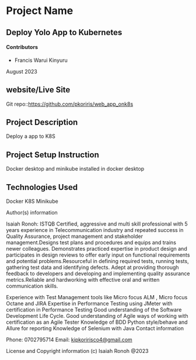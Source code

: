 # Project Name

## Deploy Yolo App to Kubernetes

#### Contributors

- Francis Warui Kinyuru

August 2023

## website/Live Site
Git repo::https://github.com/pkoriris/web_app_onk8s

## Project Description
Deploy a app to K8S 
## Project Setup Instruction
Docker desktop and  minikube installed in docker desktop

## Technologies Used
Docker
K8S
Minikube

Author(s) information 

Isaiah Ronoh: ISTQB Certified, aggressive and multi skill professional with 5 years experience in Telecommunication industry and repeated success in Quality Assurance, project management and stakeholder management.Designs test plans and procedures and equips and trains newer colleagues. Demonstrates practiced expertise in product design and participates in design reviews to offer early input on functional requirements and potential problems.Resourceful in defining required tests, running tests, gathering test data and identifying defects. Adept at providing thorough feedback to developers and developing and implementing quality assurance metrics.Reliable and hardworking with effective oral and written communication skills.

Experience with Test Management tools like Micro focus ALM , Micro focus Octane and JIRA Expertise in Performance Testing using JMeter with certification in Performance Testing Good understanding of the Software Development Life Cycle. Good understanding of Agile ways of working with certification as an Agile Tester Knowledge of BDD Python style/behave and Allure for reporting Knowledge of Selenium with Java Contact information 

Phone: 0702795714 Email: kipkoririsco4@gmail.com 

License and Copyright information (c) Isaiah Ronoh @2023